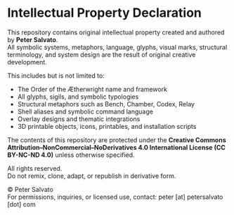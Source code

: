# Intellectual Property Declaration

This repository contains original intellectual property created and authored by **Peter Salvato**.  
All symbolic systems, metaphors, language, glyphs, visual marks, structural terminology, and system design are the result of original creative development.

This includes but is not limited to:

- The Order of the Ætherwright name and framework
- All glyphs, sigils, and symbolic typologies
- Structural metaphors such as Bench, Chamber, Codex, Relay
- Shell aliases and symbolic command language
- Overlay designs and thematic integrations
- 3D printable objects, icons, printables, and installation scripts

The contents of this repository are protected under the **Creative Commons Attribution–NonCommercial–NoDerivatives 4.0 International License (CC BY-NC-ND 4.0)** unless otherwise specified.

All rights reserved.  
Do not remix, clone, adapt, or republish in derivative form.

© Peter Salvato  
For permissions, inquiries, or licensed use, contact: peter [at] petersalvato [dot] com
